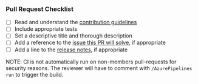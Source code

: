 ### Pull Request Checklist

- [ ] Read and understand the [contribution guidelines](https://github.com/digital-asset/daml/blob/master/CONTRIBUTING.md)
- [ ] Include appropriate tests
- [ ] Set a descriptive title and thorough description
- [ ] Add a reference to the [issue this PR will solve](https://github.com/digital-asset/daml/issues), if appropriate
- [ ] Add a line to the [release notes](https://github.com/digital-asset/daml/blob/master/unreleased.rst), if appropriate

NOTE: CI is not automatically run on non-members pull-requests for security
reasons. The reviewer will have to comment with `/AzurePipelines run` to
trigger the build.
